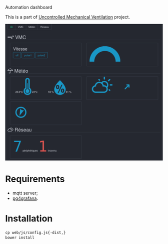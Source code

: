 Automation dashboard

This is a part of [Uncontrolled Mechanical
Ventilation](https://hackaday.io/project/12708-uncontrolled-mechanical-ventilation)
project.

![](screenshot.png)

# Requirements

* mqtt server;
* [pg4grafana](https://github.com/sanpii/pg4grafana).

# Installation

```
cp web/js/config.js{-dist,}
bower install
```
